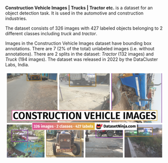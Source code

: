 **Construction Vehicle Images | Trucks | Tractor etc.** is a dataset for an object detection task. It is used in the automotive and construction industries. 

The dataset consists of 326 images with 427 labeled objects belonging to 2 different classes including *truck* and *tractor*.

Images in the Construction Vehicle Images dataset have bounding box annotations. There are 7 (2% of the total) unlabeled images (i.e. without annotations). There are 2 splits in the dataset: *Tractor* (132 images) and *Truck* (194 images). The dataset was released in 2022 by the DataCluster Labs, India.

<img src="https://github.com/dataset-ninja/construction-vehicle-images/raw/main/visualizations/poster.png">
